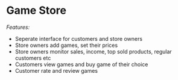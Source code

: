 # Game Store

*Features:*
* Seperate interface for customers and store owners
* Store owners add games, set their prices
* Store owners monitor sales, income, top sold products, regular customers etc
* Customers view games and buy game of their choice
* Customer rate and review games

